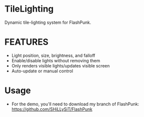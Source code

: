 TileLighting
=============
Dynamic tile-lighting system for FlashPunk.

FEATURES
=============
* Light position, size, brightness, and falloff
* Enable/disable lights without removing them
* Only renders visible lights/updates visible screen
* Auto-update or manual control

Usage
=============
* For the demo, you'll need to download my branch of FlashPunk: https://github.com/SHiLLySiT/FlashPunk